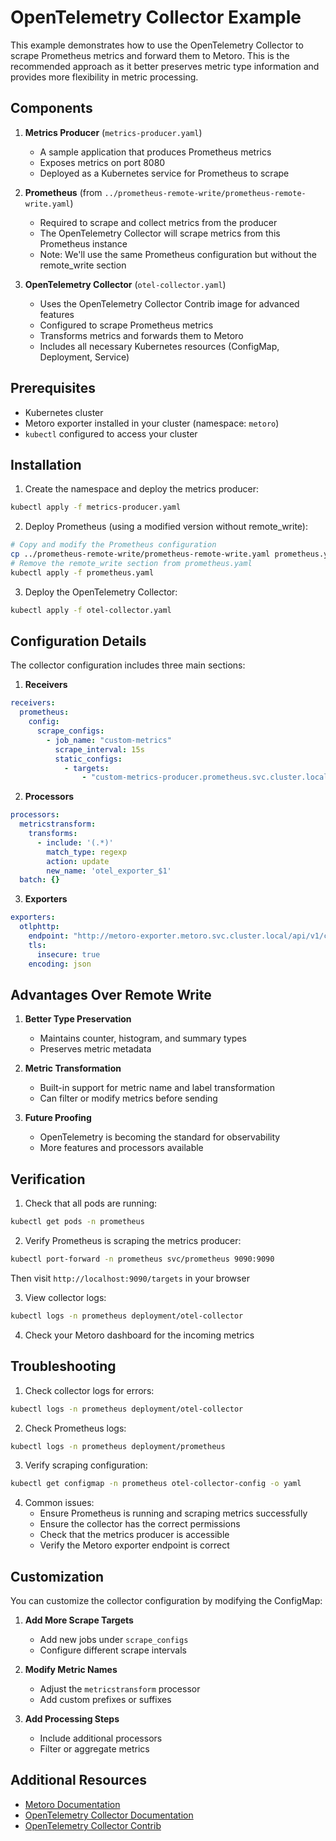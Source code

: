 # OpenTelemetry Collector Example

This example demonstrates how to use the OpenTelemetry Collector to scrape Prometheus metrics and forward them to Metoro. This is the recommended approach as it better preserves metric type information and provides more flexibility in metric processing.

## Components

1. **Metrics Producer** (`metrics-producer.yaml`)
   - A sample application that produces Prometheus metrics
   - Exposes metrics on port 8080
   - Deployed as a Kubernetes service for Prometheus to scrape

2. **Prometheus** (from `../prometheus-remote-write/prometheus-remote-write.yaml`)
   - Required to scrape and collect metrics from the producer
   - The OpenTelemetry Collector will scrape metrics from this Prometheus instance
   - Note: We'll use the same Prometheus configuration but without the remote_write section

3. **OpenTelemetry Collector** (`otel-collector.yaml`)
   - Uses the OpenTelemetry Collector Contrib image for advanced features
   - Configured to scrape Prometheus metrics
   - Transforms metrics and forwards them to Metoro
   - Includes all necessary Kubernetes resources (ConfigMap, Deployment, Service)

## Prerequisites

- Kubernetes cluster
- Metoro exporter installed in your cluster (namespace: `metoro`)
- `kubectl` configured to access your cluster

## Installation

1. Create the namespace and deploy the metrics producer:
```bash
kubectl apply -f metrics-producer.yaml
```

2. Deploy Prometheus (using a modified version without remote_write):
```bash
# Copy and modify the Prometheus configuration
cp ../prometheus-remote-write/prometheus-remote-write.yaml prometheus.yaml
# Remove the remote_write section from prometheus.yaml
kubectl apply -f prometheus.yaml
```

3. Deploy the OpenTelemetry Collector:
```bash
kubectl apply -f otel-collector.yaml
```

## Configuration Details

The collector configuration includes three main sections:

1. **Receivers**
```yaml
receivers:
  prometheus:
    config:
      scrape_configs:
        - job_name: "custom-metrics"
          scrape_interval: 15s
          static_configs:
            - targets:
                - "custom-metrics-producer.prometheus.svc.cluster.local:8080"
```

2. **Processors**
```yaml
processors:
  metricstransform:
    transforms:
      - include: '(.*)'
        match_type: regexp
        action: update
        new_name: 'otel_exporter_$1'
  batch: {}
```

3. **Exporters**
```yaml
exporters:
  otlphttp:
    endpoint: "http://metoro-exporter.metoro.svc.cluster.local/api/v1/custom/otel/metrics"
    tls:
      insecure: true
    encoding: json
```

## Advantages Over Remote Write

1. **Better Type Preservation**
   - Maintains counter, histogram, and summary types
   - Preserves metric metadata

2. **Metric Transformation**
   - Built-in support for metric name and label transformation
   - Can filter or modify metrics before sending

3. **Future Proofing**
   - OpenTelemetry is becoming the standard for observability
   - More features and processors available

## Verification

1. Check that all pods are running:
```bash
kubectl get pods -n prometheus
```

2. Verify Prometheus is scraping the metrics producer:
```bash
kubectl port-forward -n prometheus svc/prometheus 9090:9090
```
Then visit `http://localhost:9090/targets` in your browser

3. View collector logs:
```bash
kubectl logs -n prometheus deployment/otel-collector
```

4. Check your Metoro dashboard for the incoming metrics

## Troubleshooting

1. Check collector logs for errors:
```bash
kubectl logs -n prometheus deployment/otel-collector
```

2. Check Prometheus logs:
```bash
kubectl logs -n prometheus deployment/prometheus
```

3. Verify scraping configuration:
```bash
kubectl get configmap -n prometheus otel-collector-config -o yaml
```

4. Common issues:
   - Ensure Prometheus is running and scraping metrics successfully
   - Ensure the collector has the correct permissions
   - Check that the metrics producer is accessible
   - Verify the Metoro exporter endpoint is correct

## Customization

You can customize the collector configuration by modifying the ConfigMap:

1. **Add More Scrape Targets**
   - Add new jobs under `scrape_configs`
   - Configure different scrape intervals

2. **Modify Metric Names**
   - Adjust the `metricstransform` processor
   - Add custom prefixes or suffixes

3. **Add Processing Steps**
   - Include additional processors
   - Filter or aggregate metrics

## Additional Resources

- [Metoro Documentation](https://docs.metoro.io)
- [OpenTelemetry Collector Documentation](https://opentelemetry.io/docs/collector/)
- [OpenTelemetry Collector Contrib](https://github.com/open-telemetry/opentelemetry-collector-contrib) 
